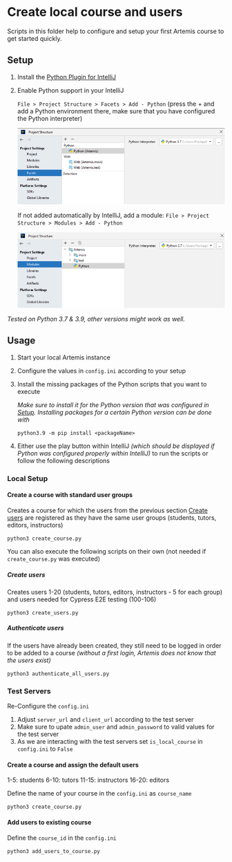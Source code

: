 # Create local course and users

Scripts in this folder help to configure and setup your first Artemis course to get started quickly.

## Setup

1. Install the [Python Plugin for IntelliJ](https://plugins.jetbrains.com/plugin/631-python)

2. Enable Python support in your IntelliJ

   `File > Project Structure > Facets > Add - Python` (press the + and add a Python environment there,
   make sure that you have configured the Python interpreter)

   ![IntelliJ Python Facet Configuration](./images/facets-config.png)

   If not added automatically by IntelliJ, add a module:
   `File > Project Structure > Modules > Add - Python`

   ![IntelliJ Module Configuration](./images/module-config.png)

_Tested on Python 3.7 & 3.9, other versions might work as well._

## Usage

1. Start your local Artemis instance
2. Configure the values in `config.ini` according to your setup
3. Install the missing packages of the Python scripts that you want to execute

   _Make sure to install it for the Python version that was configured in [Setup](#setup). 
   Installing packages for a certain Python version can be done with_
   ```shell
   python3.9 -m pip install <packageName>
   ```

4. Either use the play button within IntelliJ _(which should be displayed if Python was configured properly within
   IntelliJ)_ to run the scripts or follow the following descriptions

### Local Setup

#### Create a course with standard user groups

Creates a course for which the users from the previous section [Create users](#create-users) are registered as they have
the same user
groups (students, tutors, editors, instructors)

```shell
python3 create_course.py
```

You can also execute the following scripts on their own (not needed if `create_course.py` was executed)

##### Create users

Creates users 1-20 (students, tutors, editors, instructors - 5 for each group) and users needed for Cypress E2E
testing (100-106)

```shell
python3 create_users.py
```

##### Authenticate users

If the users have already been created, they still need to be logged in order to be added to a
course _(without a first login, Artemis does not know that the users exist)_

```shell
python3 authenticate_all_users.py
```

### Test Servers

Re-Configure the `config.ini`

1. Adjust `server_url` and `client_url` according to the test server
2. Make sure to upate `admin_user` and `admin_password` to valid values for the test server
3. As we are interacting with the test servers set `is_local_course` in `config.ini` to `False`

#### Create a course and assign the default users

1-5: students
6-10: tutors
11-15: instructors
16-20: editors

Define the name of your course in the `config.ini` as `course_name`

```shell
python3 create_course.py
```

#### Add users to existing course

Define the `course_id` in the `config.ini`

```shell
python3 add_users_to_course.py
```
